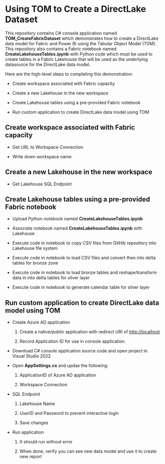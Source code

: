 # Using TOM to Create a DirectLake Dataset

This repository contains C# console application named
**TOM_CreateFabricDataset** which demonstrates how to create a
DirectLake data model for Fabric and Power BI using the Tabular Object
Model (TOM). This repository also contains a Fabric notebook named
**CreateLakehouseTables.ipynb** with Python code which must be used to
create tables in a Fabric Lakehouse that will be used as the underlying
datasource for the DirectLake data model.

Here are the high-level steps to completing this demonstration:

- Create workspace associated with Fabric capacity

- Create a new Lakehouse in the new workspace

- Create Lakehouse tables using a pre-provided Fabric notebook

- Run custom application to create DirectLake data model using TOM

## Create workspace associated with Fabric capacity

- Get URL to Workspace Connection

- Write down workspace name

## Create a new Lakehouse in the new workspace

- Get Lakehouse SQL Endpoint

## Create Lakehouse tables using a pre-provided Fabric notebook

- Upload Python notebook named **CreateLakehouseTables.ipynb**

- Associate notebook named **CreateLakehouseTables.ipynb** with
  Lakehouse

- Execute code in notebook to copy CSV files from GitHib repository into
  Lakehouse file system

- Execute code in notebook to load CSV files and convert then into delta
  tables for bronze zone

- Execute code in notebook to load bronze tables and reshape/transform
  data in into delta tables for silver layer

- Execute code in notebook to generate calendar table for silver layer

## Run custom application to create DirectLake data model using TOM

- Create Azure AD application

  1.  Create a native/public application with redirect URI of
      <http://localhost>

  2.  Record Application ID for use in console application.

- Download C# console application source code and open project in Visual
  Studio 2022

- Open **AppSettings.cs** and updae the following:

  1.  ApplicationID of Azure AD application

  2.  Workspace Connection

- SQL Endpoint

  1.  Lakehouse Name

  2.  UserID and Password to prevent interactive login

  3.  Save changes

- Run application

  1.  It should run without error

  2.  When done, verify you can see new data model and use it to create
      new report
